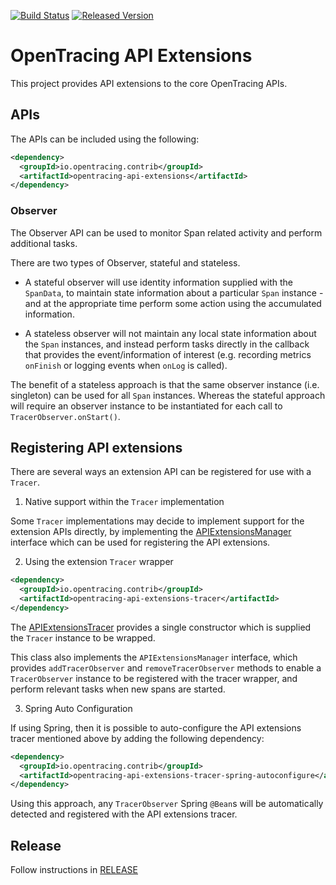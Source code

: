 [![Build Status][ci-img]][ci] [![Released Version][maven-img]][maven]

# OpenTracing API Extensions

This project provides API extensions to the core OpenTracing APIs.

## APIs

The APIs can be included using the following:

```xml
<dependency>
  <groupId>io.opentracing.contrib</groupId>
  <artifactId>opentracing-api-extensions</artifactId>
</dependency>

```

### Observer

The Observer API can be used to monitor Span related activity and perform additional
tasks.

There are two types of Observer, stateful and stateless.

* A stateful observer will use
identity information supplied with the `SpanData`, to maintain state information about a particular
`Span` instance - and at the appropriate time perform some action using the accumulated information.

* A stateless observer will not maintain any local state information about the `Span` instances, and
instead perform tasks directly in the callback that provides the event/information of interest (e.g. recording
metrics `onFinish` or logging events when `onLog` is called).

The benefit of a stateless approach is that the same observer instance (i.e. singleton) can be used for
all `Span` instances. Whereas the stateful approach will require an observer instance to be instantiated
for each call to `TracerObserver.onStart()`.


## Registering API extensions

There are several ways an extension API can be registered for use with a `Tracer`.

1) Native support within the `Tracer` implementation

Some `Tracer` implementations may decide to implement support for the extension APIs directly, by implementing the
[APIExtensionsManager](opentracing-api-extensions/src/main/java/io/opentracing/contrib/api/APIExtensionsManager.java) 
interface which can be used for registering the API extensions.

2) Using the extension `Tracer` wrapper

```xml
<dependency>
  <groupId>io.opentracing.contrib</groupId>
  <artifactId>opentracing-api-extensions-tracer</artifactId>
</dependency>

```

The [APIExtensionsTracer](opentracing-api-extensions-tracer/src/main/java/io/opentracing/contrib/api/tracer/APIExtensionsTracer.java)
provides a single constructor which is supplied the `Tracer` instance to be wrapped.

This class also implements the `APIExtensionsManager` interface, which provides `addTracerObserver` and 
`removeTracerObserver` methods to enable a `TracerObserver` instance to be registered with the tracer wrapper,
and perform relevant tasks when new spans are started.

3) Spring Auto Configuration

If using Spring, then it is possible to auto-configure the API extensions tracer mentioned above by adding the
following dependency:

```xml
<dependency>
  <groupId>io.opentracing.contrib</groupId>
  <artifactId>opentracing-api-extensions-tracer-spring-autoconfigure</artifactId>
</dependency>

```

Using this approach, any `TracerObserver` Spring `@Bean`s will be automatically detected and registered with the API extensions tracer.


## Release

Follow instructions in [RELEASE](RELEASE.md)

   [ci-img]: https://travis-ci.org/opentracing-contrib/java-api-extensions.svg?branch=master
   [ci]: https://travis-ci.org/opentracing-contrib/java-api-extensions
   [maven-img]: https://img.shields.io/maven-central/v/io.opentracing.contrib/opentracing-api-extensions.svg?maxAge=2592000
   [maven]: http://search.maven.org/#search%7Cga%7C1%7Copentracing-api-extensions
